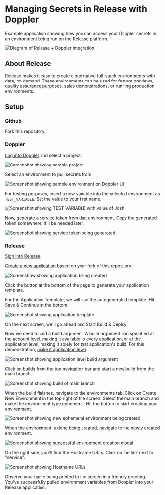 # Managing Secrets in Release with Doppler

Example application showing how you can access your Doppler secrets in an environment being run on the Release platform.

![Diagram of Release + Doppler integration](images/diagram.png)

## About Release

Release makes it easy to create cloud native full-stack environments with data, on demand. These environments can be used
for feature previews, quality assurance purposes, sales demonstrations, or running production environments.

## Setup

### Github

Fork this repository.

### Doppler

[Log into Doppler](https://dashboard.doppler.com/) and select a project.

![Screenshot showing sample project](images/image_four.png)

Select an environment to pull secrets from.

![Screenshot showing sample environment on Doppler UI](images/image_one.png)

For testing purposes, insert a new variable into the selected environment as `TEST_VARIABLE`. Set the value to 
your first name.

![Screenshot showing TEST_VARIABLE with value of Josh](images/image_two.png)

Now, [generate a service token](https://docs.doppler.com/docs/service-tokens) from that environment. Copy the 
generated token somewhere, it'll be needed later.

![Screenshot showing service token being generated](images/image_three.png)

### Release

[Sign into Release](https://app.releasehub.com/auth/login-page).

[Create a new application](https://docs.releasehub.com/getting-started/create-an-application) based on your fork of 
this repository.

![Screenshow showing application being created](images/image_five.png)

Click the button at the bottom of the page to generate your application template.

For the Application Template, we will use the autogenerated template. Hit Save & Continue at the bottom.

![Screenshot showing application template](images/image_six.png)

On the next screen, we'll go ahead and Start Build & Deploy.

Now we need to add a build argument. A build argument can specified at the account level, making it available to every 
application, or at the application level, making it solely for that application's build. For this demonstration, [make it 
application level](https://docs.releasehub.com/reference-guide/application-settings/app-level-build-arguments).

![Screenshot showing application level build argument](images/image_seven.png)

Click on builds from the top navigation bar and start a new build from the main branch.

![Screenshot showing build of main branch](images/image_eight.png)

When the build finishes, navigate to the environments tab. Click on Create New Environment in the top right of the 
screen. Select the main branch and make the environment type ephemeral. Hit the button to start creating your 
environment.

![Screenshot showing new ephemeral environment being created](images/image_nine.png)

When the environment is done being created, navigate to the newly created environment.

![Screenshot showing successful environment creation modal](images/image_ten.png)

On the right side, you'll find the Hostname URLs. Click on the link next to "service".

![Screenshot showing Hostname URLs](images/image_eleven.png)

Observe your name being printed to the screen in a friendly greeting. You've successfully pulled environment variables 
from Doppler into your Release application.